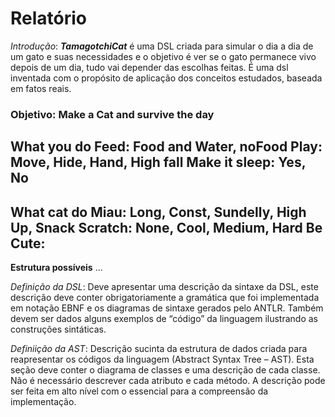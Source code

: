 # Relatório

*Introdução*:
*__TamagotchiCat__* é uma DSL criada para simular o dia a dia de um gato e suas necessidades e o objetivo é ver se o gato permanece vivo depois de um dia, tudo vai depender das escolhas feitas. É uma dsl inventada com o propósito de aplicação dos conceitos estudados, baseada em fatos reais.

### Objetivo: __Make a Cat and survive the day__ 
**What you do**
Feed: Food and Water, noFood
Play: Move, Hide, Hand, High fall
Make it sleep: Yes, No
---
**What cat do**
Miau: Long, Const, Sundelly, High Up, Snack
Scratch: None, Cool, Medium, Hard
Be Cute: 
---
**Estrutura possíveis**
...

*Definição da DSL*: Deve apresentar uma descrição da sintaxe da DSL, este descrição
deve conter obrigatoriamente a gramática que foi implementada em notação
EBNF e os diagramas de sintaxe gerados pelo ANTLR. Também devem ser dados
alguns exemplos de “código” da linguagem ilustrando as construções sintáticas.

*Definiição da AST*: Descrição sucinta da estrutura de dados criada para reapresentar
os códigos da linguagem (Abstract Syntax Tree – AST). Esta seção deve conter o
diagrama de classes e uma descrição de cada classe. Não é necessário descrever
cada atributo e cada método. A descrição pode ser feita em alto nı́vel com o
essencial para a compreensão da implementação.


